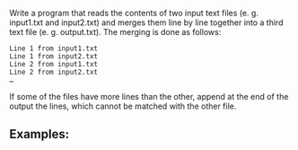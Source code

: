 Write a program that reads the contents of two input text files (e. g. input1.txt and input2.txt) and merges them line by line together into a third text file (e. g. output.txt). The merging is done as follows:

	Line 1 from input1.txt
	Line 1 from input2.txt
	Line 2 from input1.txt
	Line 2 from input2.txt
	…
  
If some of the files have more lines than the other, append at the end of the output the lines, which cannot be matched with the other file.

## Examples:

